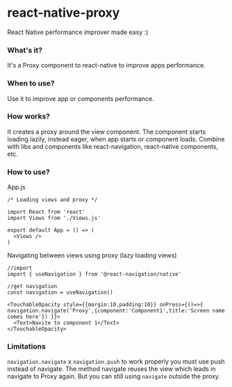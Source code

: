 # react-native-proxy
React Native performance improver made easy :)

### What's it?
It's a Proxy component to react-native to improve apps performance.  

### When to use?
Use it to improve app or components performance.

### How works?
It creates a proxy around the view component. The component starts loading lazily, instead eager, when app starts or component loads. Combine with libs and components like react-navigation, react-native components, etc.

### How to use?

App.js
````
/* Loading views and proxy */

import React from 'react'
import Views from './Views.js'

export default App = () => (
  <Views />
)
````

Navigating between views using proxy (lazy loading views)
````
//import
import { useNavigation } from '@react-navigation/native'

//get navigation
const navigation = useNavigation()

<TouchableOpacity style={{margin:10,padding:10}} onPress={()=>{ navigation.navigate('Proxy',{component:'Component1',title:'Screen name comes here'}) }}>
  <Text>Navite to component 1</Text>
</TouchableOpacity>
````

### Limitations
`navigation.navigate` x `navigation.push` to work properly you must use push instead of navigate. The method navigate reuses the view which leads in navigate to Proxy again. But you can still using `navigate` outside the proxy.


